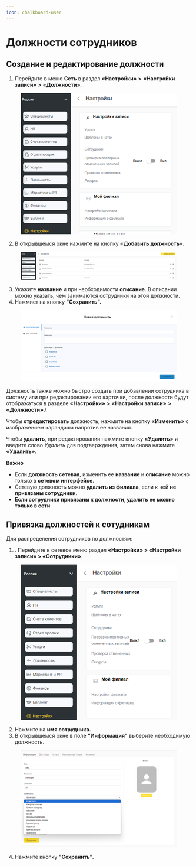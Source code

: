 ```yaml
---
icon: chalkboard-user
---
```


# Должности сотрудников

## Создание и редактирование должности

1. Перейдите в меню **Сеть** в раздел **«Настройки»** **>** **«Настройки записи»** **>** **«Должности»**.

<figure><img src="../../../.gitbook/assets/image (206).png" alt=""><figcaption></figcaption></figure>

2. В открывшемся окне нажмите на кнопку **«Добавить должность».**

<figure><img src="../../../.gitbook/assets/image (208).png" alt=""><figcaption></figcaption></figure>

3. Укажите **название** и при необходимости **описание**. В описании можно указать, чем занимаются сотрудники на этой должности.
4. Нажмиет на кнопку **"Сохранить".**

<figure><img src="../../../.gitbook/assets/image (209).png" alt=""><figcaption></figcaption></figure>

Должность также можно быстро создать при добавлении сотрудника в систему или при редактировании его карточки, после должности будут отображаться в разделе **«Настройки»** **>** **«Настройки записи»** **>** **«Должности»**.\


Чтобы **отредактировать** должность, нажмите на кнопку **«Изменить»** с изображением карандаша напротив ее названия.&#x20;

Чтобы **удалить**, при редактировании нажмите кнопку **«Удалить»** и введите слово _Удалить_ для подтверждения, затем снова нажмите **«Удалить»**.&#x20;

**Важно**

* Если **должность** **сетевая**, изменить ее **название** и **описание** можно только в **сетевом интерфейсе**. &#x20;
* Сетевую должность можно **удалить из филиала**, если к ней **не привязаны сотрудники**.&#x20;
* **Если сотрудники привязаны к должности, удалить ее можно только в сети**

## Привязка должностей к сотудникам

Для распределения сотрудников по должностям:

1. . Перейдите в сетевое меню раздел **«Настройки» > «Настройки записи» > «Сотрудники»**.

<figure><img src="../../../.gitbook/assets/image (210).png" alt=""><figcaption></figcaption></figure>

2. Нажмите на **имя сотрудника.**
3. В открывшемся окне в поле **"Информация"**  выберите необходимую должность.

<figure><img src="../../../.gitbook/assets/image (211).png" alt=""><figcaption></figcaption></figure>

4. Нажмите кнопку **"Сохранить".**

